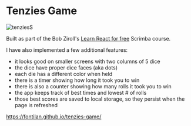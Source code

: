 # Tenzies Game

![tenziesS](https://user-images.githubusercontent.com/68748054/189958168-fa920864-901c-4da5-b318-9d3a135a6aea.png)


Built as part of the Bob Ziroll's [Learn React for free](https://scrimba.com/learn/learnreact) Scrimba course.

I have also implemented a few additional features: 
- it looks good on smaller screens with two columns of 5 dice
- the dice have proper dice faces (aka dots)
- each die has a different color when held
- there is a timer showing how long it took you to win
- there is also a counter showing how many rolls it took you to win
- the app keeps track of best times and lowest # of rolls
- those best scores are saved to local storage, so they persist when the page is refreshed

https://fontilan.github.io/tenzies-game/
